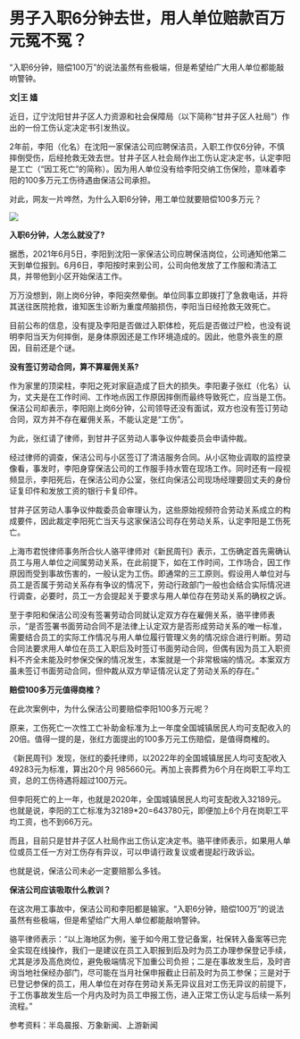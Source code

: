 # 男子入职6分钟去世，用人单位赔款百万元冤不冤？

“入职6分钟，赔偿100万”的说法虽然有些极端，但是希望给广大用人单位都能敲响警钟。

**文|王 嫱**

近日，辽宁沈阳甘井子区人力资源和社会保障局（以下简称“甘井子区人社局”）作出的一份工伤认定决定书引发热议。

2年前，李阳（化名）在沈阳一家保洁公司应聘保洁员，入职工作仅6分钟，不慎摔倒受伤，后经抢救无效去世。甘井子区人社会局作出工伤认定决定书，认定李阳是工亡（“因工死亡”的简称）。因为用人单位没有给李阳交纳工伤保险，意味着李阳的100多万元工伤待遇由保洁公司承担。

对此，网友一片哗然，为什么入职6分钟，用工单位就要赔偿100多万元？

![](https://inews.gtimg.com/newsapp_bt/0/15775269180/1000)

**入职6分钟，人怎么就没了?**

据悉，2021年6月5日，李阳到沈阳一家保洁公司应聘保洁岗位，公司通知他第二天到单位报到。6月6日，李阳按时来到公司，公司向他发放了工作服和清洁工具，并带他到小区开始保洁工作。

万万没想到，刚上岗6分钟，李阳突然晕倒。单位同事立即拨打了急救电话，并将其送往医院抢救，谁知医生诊断为重度颅脑损伤，李阳当日经抢救无效死亡。

目前公布的信息，没有提及李阳是否做过入职体检，死后是否做过尸检，也没有说明李阳当天为何摔倒，是身体原因还是工作环境造成的。因此，他意外丧生的原因，目前还是个谜。

**没有签订劳动合同，算不算雇佣关系?**

作为家里的顶梁柱，李阳之死对家庭造成了巨大的损失。李阳妻子张红（化名）认为，丈夫是在工作时间、工作地点因工作原因摔倒而最终导致死亡，应当是工伤。保洁公司却表示，李阳刚上岗6分钟，公司领导还没有面试，双方也没有签订劳动合同，双方并不存在雇佣关系，不能认定是“工伤”。

为此，张红请了律师，到甘井子区劳动人事争议仲裁委员会申请仲裁。

经过律师的调查，保洁公司与小区签订了清洁服务合同。从小区物业调取的监控录像看，事发时，李阳身穿保洁公司的工作服手持水管在现场工作。同时还有一段视频显示，李阳死后，在保洁公司办公室，张红向保洁公司现场经理要回丈夫的身份证复印件和发放工资的银行卡复印件。

甘井子区劳动人事争议仲裁委员会审理认为，这些原始视频符合劳动关系成立的构成要件，因此裁定李阳死亡当天与这家保洁公司存在劳动关系，认定李阳是工伤死亡。

上海市君悦律师事务所合伙人骆平律师对《新民周刊》表示，工伤确定首先需确认员工与用人单位之间属劳动关系，在此前提下，如在工作时间，工作场合，因工作原因而受到事故伤害的，一般认定为工伤。即通常的三工原则。假设用人单位对与员工是否属于劳动关系存有争议的情况下，劳动行政部门一般也会结合实际情况进行调查，必要时，员工一方会提起关于要求与用人单位存在劳动关系的确权之诉。

至于李阳和保洁公司没有签署劳动合同就认定双方存在雇佣关系，骆平律师表示，“是否签署书面劳动合同不是法律上认定双方是否形成劳动关系的唯一标准，需要结合员工的实际工作情况与用人单位履行管理义务的情况综合进行判断。劳动合同法要求用人单位在员工入职后及时签订书面劳动合同，但偶有因为员工入职资料不齐全未能及时参保交保的情况发生，本案就是一个非常极端的情况。本案双方虽未签订书面劳动合同，但仲裁从双方举证情况认定了劳动关系的存在。”

**赔偿100多万元值得商榷？**

在此次案例中，为什么保洁公司要赔偿李阳100多万元呢？

原来，工伤死亡一次性工亡补助金标准为上一年度全国城镇居民人均可支配收入的20倍。值得一提的是，张红方面提出的100多万元工伤赔偿，是值得商榷的。

《新民周刊》发现，张红的委托律师，以2022年的全国城镇居民人均可支配收入49283元为标准，算出20个月
985660元。再加上丧葬费为6个月在岗职工平均工资，总的工伤待遇将超过100万元。

但李阳死亡的上一年，也就是2020年，全国城镇居民人均可支配收入32189元。也就是说，李阳的工亡标准为32189*20=643780元，即便加上6个月在岗职工平均工资，也不到66万元。

而且，目前只是甘井子区人社局作出工伤认定决定书。骆平律师表示，如果用人单位或员工任一方对工伤存有异议，可以申请行政复议或者提起行政诉讼。

也就是说，保洁公司未必一定要赔那么多钱。

**保洁公司应该吸取什么教训？**

在这次用工事故中，保洁公司和李阳都是输家。“入职6分钟，赔偿100万”的说法虽然有些极端，但是希望给广大用人单位都能敲响警钟。

骆平律师表示：“以上海地区为例，鉴于如今用工登记备案，社保转入备案等已完全实现在线操作，我们一是建议在员工入职报到后及时为员工办理参保登记手续，尤其是涉及高危岗位，避免极端情况下加重公司负担；二是在事故发生后，及时咨询当地社保经办部门，尽可能在当月社保申报截止日前及时为员工参保；三是对于已登记参保的员工，用人单位在对存在劳动关系无异议且对工伤无异议的前提下，于工伤事故发生后一个月内及时为员工申报工伤，进入正常工伤认定与后续一系列流程。”

参考资料：半岛晨报、万象新闻、上游新闻

